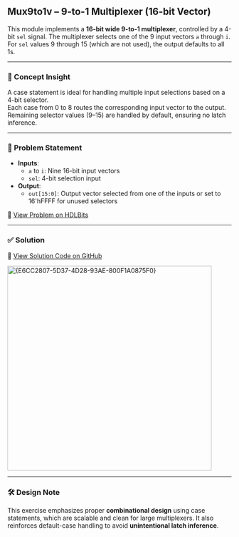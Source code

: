 ## Mux9to1v – 9-to-1 Multiplexer (16-bit Vector)

This module implements a **16-bit wide 9-to-1 multiplexer**, controlled by a 4-bit `sel` signal. The multiplexer selects one of the 9 input vectors `a` through `i`. For `sel` values 9 through 15 (which are not used), the output defaults to all 1s.

---

### 🧠 Concept Insight  
A case statement is ideal for handling multiple input selections based on a 4-bit selector.  
Each case from 0 to 8 routes the corresponding input vector to the output.  
Remaining selector values (9–15) are handled by default, ensuring no latch inference.

---

### 📘 Problem Statement  
- **Inputs**:  
  - `a` to `i`: Nine 16-bit input vectors  
  - `sel`: 4-bit selection input  
- **Output**:  
  - `out[15:0]`: Output vector selected from one of the inputs or set to 16'hFFFF for unused selectors  

🔗 [View Problem on HDLBits](https://hdlbits.01xz.net/wiki/Mux9to1v)

---

### ✅ Solution  
📄 [View Solution Code on GitHub](https://github.com/EswarAdithya011/HDLBits/blob/main/Problem%20Sets/2.%20Circuits/2.2%20Combinational%20Logic/Mux9to1v.v)

<img width="459" alt="{E6CC2807-5D37-4D28-93AE-800F1A0875F0}" src="https://github.com/user-attachments/assets/40a91c1d-4dab-4bb9-9291-44b1c5f2f977" />

---

### 🛠 Design Note  
This exercise emphasizes proper **combinational design** using case statements, which are scalable and clean for large multiplexers. It also reinforces default-case handling to avoid **unintentional latch inference**.
